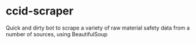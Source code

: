 # ccid-scraper
Quick and dirty bot to scrape a variety of raw material safety data from a number of sources, using BeautifulSoup
